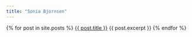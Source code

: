 ```yaml
---
title: "Sonia Bjornsen"
---
```


{% for post in site.posts %}
  <a href="{{ post.url }}">{{ post.title }}</a>
  {{ post.excerpt }}
{% endfor %}
